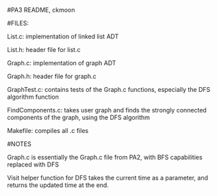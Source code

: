 #PA3 README, ckmoon

#FILES:

List.c: implementation of linked list ADT

List.h: header file for list.c

Graph.c: implementation of graph ADT

Graph.h: header file for graph.c

GraphTest.c: contains tests of the Graph.c functions, especially the DFS algorithm function

FindComponents.c: takes user graph and finds the strongly connected components of the graph, using the DFS algorithm

Makefile: compiles all .c files

#NOTES

Graph.c is essentially the Graph.c file from PA2, with BFS capabilities replaced with DFS

Visit helper function for DFS takes the current time as a parameter, and returns the updated time at the end.

